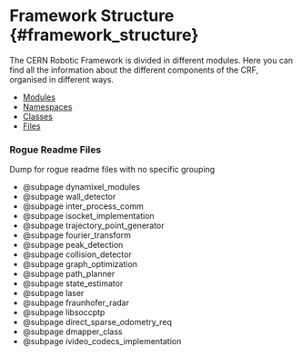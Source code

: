 # Framework Structure {#framework_structure}

The CERN Robotic Framework is divided in different modules. Here you can find all the information about the different components of the CRF, organised in different ways.

 * [Modules](./modules.html)
 * [Namespaces](./namespaces.html)
 * [Classes](./annotated.html)
 * [Files](./files.html)

### Rogue Readme Files

Dump for rogue readme files with no specific grouping

* @subpage dynamixel_modules
* @subpage wall_detector
* @subpage inter_process_comm
* @subpage isocket_implementation
* @subpage trajectory_point_generator
* @subpage fourier_transform
* @subpage peak_detection
* @subpage collision_detector
* @subpage graph_optimization
* @subpage path_planner
* @subpage state_estimator
* @subpage laser
* @subpage fraunhofer_radar
* @subpage libsoccptp
* @subpage direct_sparse_odometry_req
* @subpage dmapper_class
* @subpage ivideo_codecs_implementation
